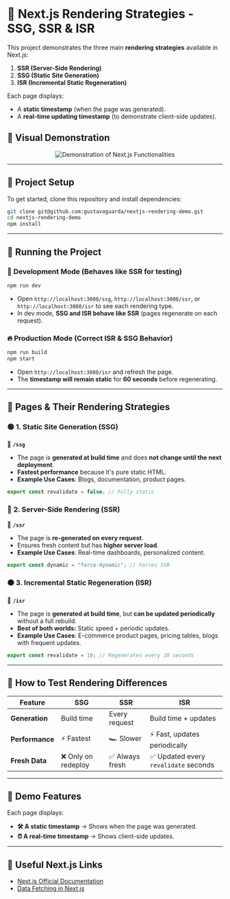 # 🚀 Next.js Rendering Strategies - SSG, SSR & ISR

This project demonstrates the three main **rendering strategies** available in Next.js:

1. **SSR (Server-Side Rendering)**
2. **SSG (Static Site Generation)**
3. **ISR (Incremental Static Regeneration)**

Each page displays:

- A **static timestamp** (when the page was generated).
- A **real-time updating timestamp** (to demonstrate client-side updates).

## 🎥 **Visual Demonstration**

<div align="center">
  <img src="./public/nextjs-rendering-demo.gif" alt="Demonstration of Next.js Functionalities" />
</div>

---

## 📌 **Project Setup**

To get started, clone this repository and install dependencies:

```sh
git clone git@github.com:gustavoguarda/nextjs-rendering-demo.git
cd nextjs-rendering-demo
npm install
```

---

## 🚀 **Running the Project**

### 🔧 **Development Mode** (Behaves like SSR for testing)

```sh
npm run dev
```

- Open `http://localhost:3000/ssg`, `http://localhost:3000/ssr`, or `http://localhost:3000/isr` to see each rendering type.
- In dev mode, **SSG and ISR behave like SSR** (pages regenerate on each request).

### 🔥 **Production Mode (Correct ISR & SSG Behavior)**

```sh
npm run build
npm start
```

- Open `http://localhost:3000/isr` and refresh the page.
- The **timestamp will remain static** for **60 seconds** before regenerating.

---

## 📄 **Pages & Their Rendering Strategies**

### 🟢 **1. Static Site Generation (SSG)**

📂 **`/ssg`**

- The page is **generated at build time** and does **not change until the next deployment**.
- **Fastest performance** because it's pure static HTML.
- **Example Use Cases**: Blogs, documentation, product pages.

```jsx
export const revalidate = false; // Fully static
```

### 🔵 **2. Server-Side Rendering (SSR)**

📂 **`/ssr`**

- The page is **re-generated on every request**.
- Ensures fresh content but has **higher server load**.
- **Example Use Cases**: Real-time dashboards, personalized content.

```jsx
export const dynamic = "force-dynamic"; // Forces SSR
```

### 🟠 **3. Incremental Static Regeneration (ISR)**

📂 **`/isr`**

- The page is **generated at build time**, but **can be updated periodically** without a full rebuild.
- **Best of both worlds:** Static speed + periodic updates.
- **Example Use Cases**: E-commerce product pages, pricing tables, blogs with frequent updates.

```jsx
export const revalidate = 10; // Regenerates every 10 seconds
```

---

## 📌 **How to Test Rendering Differences**

| Feature         | **SSG**             | **SSR**         | **ISR**                               |
| --------------- | ------------------- | --------------- | ------------------------------------- |
| **Generation**  | Build time          | Every request   | Build time + updates                  |
| **Performance** | ⚡ Fastest          | 🏎️ Slower       | ⚡ Fast, updates periodically         |
| **Fresh Data**  | ❌ Only on redeploy | ✅ Always fresh | ✅ Updated every `revalidate` seconds |

---

## 🎯 **Demo Features**

Each page displays:

- **🛠️ A static timestamp** → Shows when the page was generated.
- **⏰ A real-time timestamp** → Shows client-side updates.

---

## 🔗 **Useful Next.js Links**

- [Next.js Official Documentation](https://nextjs.org/docs)
- [Data Fetching in Next.js](https://nextjs.org/docs/app/building-your-application/data-fetching)
